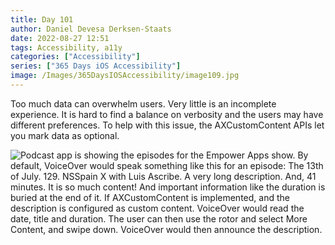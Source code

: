 ```yaml
---
title: Day 101
author: Daniel Devesa Derksen-Staats
date: 2022-08-27 12:51
tags: Accessibility, a11y
categories: ["Accessibility"]
series: ["365 Days iOS Accessibility"]
image: /Images/365DaysIOSAccessibility/image109.jpg
---
```


Too much data can overwhelm users. Very little is an incomplete experience. It is hard to find a balance on verbosity and the users may have different preferences. To help with this issue, the AXCustomContent APIs let you mark data as optional.

![Podcast app is showing the episodes for the Empower Apps show. By default, VoiceOver would speak something like this for an episode: The 13th of July. 129. NSSpain X with Luis Ascribe. A very long description. And, 41 minutes. It is so much content! And important information like the duration is buried at the end of it. If AXCustomContent is implemented, and the description is configured as custom content. VoiceOver would read the date, title and duration. The user can then use the rotor and select More Content, and swipe down. VoiceOver would then announce the description.](/Images/365DaysIOSAccessibility/image109.jpg)